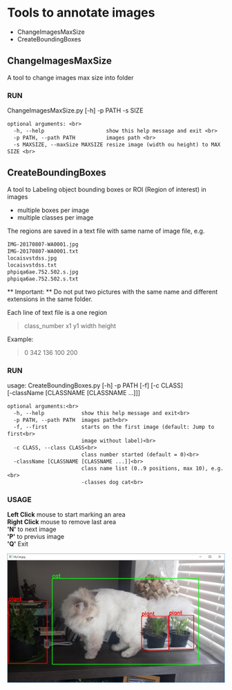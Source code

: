 # Tools to annotate images
* ChangeImagesMaxSize
* CreateBoundingBoxes

## ChangeImagesMaxSize
A tool to change images max size into folder

### RUN
ChangeImagesMaxSize.py [-h] -p PATH -s SIZE
```
optional arguments: <br>
  -h, --help                    show this help message and exit <br>
  -p PATH, --path PATH          images path <br>
  -s MAXSIZE, --maxSize MAXSIZE resize image (width ou height) to MAX SIZE <br>
```

## CreateBoundingBoxes
A tool to Labeling object bounding boxes or ROI (Region of interest) in images

- multiple boxes per image
- multiple classes per image

The regions are saved in a text file with same name of image file, e.g.
```
IMG-20170807-WA0001.jpg
IMG-20170807-WA0001.txt
locaisvstdss.jpg
locaisvstdss.txt
phpiqa6ae.752.502.s.jpg
phpiqa6ae.752.502.s.txt
```

** Important: ** Do not put two pictures with the same name and different extensions in the same folder.

Each line of text file is a one region
>class_number x1 y1 width height

Example:
>0 342 136 100 200

### RUN
usage: CreateBoundingBoxes.py [-h] -p PATH [-f] [-c CLASS]<br>
                              [-className [CLASSNAME [CLASSNAME ...]]]
```
optional arguments:<br>
  -h, --help            show this help message and exit<br>
  -p PATH, --path PATH  images path<br>
  -f, --first           starts on the first image (default: Jump to first<br>
                        image without label)<br>
  -c CLASS, --class CLASS<br>
                        class number started (default = 0)<br>
  -className [CLASSNAME [CLASSNAME ...]]<br>
                        class name list (0..9 positions, max 10), e.g.<br>
                        -classes dog cat<br>
```

### USAGE   

**Left Click** mouse to start marking an area<br/>
**Right Click** mouse to remove last area<br/>
**'N'** to next image<br/>
**'P'** to previus image<br/>
**'Q'** Exit<br/>

![Screen Shot](https://github.com/kabrau/PyImageRoi/blob/master/tmp/MyCatResult.jpg)

